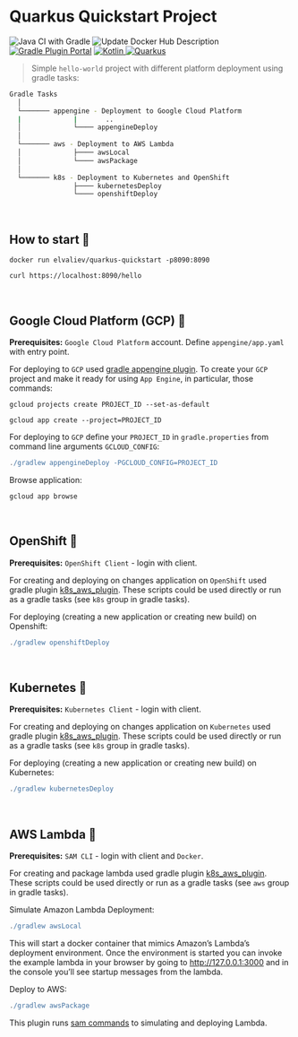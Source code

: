 # Quarkus Quickstart Project
![Java CI with Gradle](https://github.com/ElinaValieva/micronaut-quickstart/workflows/Java%20CI%20with%20Gradle/badge.svg?branch=master)
![Update Docker Hub Description](https://github.com/ElinaValieva/micronaut-quickstarts/workflows/Update%20Docker%20Hub%20Description/badge.svg?branch=master)
[![Gradle Plugin Portal](https://img.shields.io/maven-metadata/v/https/plugins.gradle.org/m2/com/google/cloud/tools/jib/com.google.cloud.tools.jib.gradle.plugin/maven-metadata.xml.svg?colorB=007ec6&label=gradle)](https://plugins.gradle.org/plugin/com.google.cloud.tools.jib)
[![Kotlin](https://img.shields.io/badge/Kotlin-1.3.72-orange.svg) ](https://kotlinlang.org/)
[![Quarkus](https://img.shields.io/badge/quarkus-1.5.1-yellow.svg)](https://quarkus.io/)
> Simple `hello-world` project with different platform deployment using gradle tasks: 

```bash
Gradle Tasks
  │
  └─────── appengine - Deployment to Google Cloud Platform
  |             |       ..
  │             └──── appengineDeploy
  │      
  └─────── aws - Deployment to AWS Lambda
  │             ├──── awsLocal 
  │             └──── awsPackage
  │      
  └─────── k8s - Deployment to Kubernetes and OpenShift
                ├──── kubernetesDeploy
                └──── openshiftDeploy
```
&nbsp;

## How to start 🐳
```shell
docker run elvaliev/quarkus-quickstart -p8090:8090

curl https://localhost:8090/hello
```

&nbsp;
## Google Cloud Platform (GCP) 🚩
**Prerequisites:** `Google Cloud Platform` account. Define `appengine/app.yaml` with entry point. 

For deploying to `GCP` used [gradle appengine plugin](https://github.com/GoogleCloudPlatform/gradle-appengine-plugin). To create your `GCP` project and make it ready for using `App Engine`, in particular, those commands:
```shell
gcloud projects create PROJECT_ID --set-as-default

gcloud app create --project=PROJECT_ID
```

For deploying to `GCP` define your `PROJECT_ID` in `gradle.properties` from command line arguments `GCLOUD_CONFIG`: 

```gradle
./gradlew appengineDeploy -PGCLOUD_CONFIG=PROJECT_ID
```
Browse application:
```
gcloud app browse
```
&nbsp;

## OpenShift 🚩
**Prerequisites:** `OpenShift Client` - login with client. 

For creating and deploying on changes application on `OpenShift` used gradle plugin [k8s_aws_plugin](https://github.com/ElinaValieva/micronaut-quickstarts/tree/master/kotlin-k8s-aws-plugin). These scripts could be used directly or run as a gradle tasks (see `k8s` group in gradle tasks).

For deploying (creating a new application or creating new build) on Openshift: 
```gradle
./gradlew openshiftDeploy
```
&nbsp;

## Kubernetes 🚩
**Prerequisites:** `Kubernetes Client` - login with client.

For creating and deploying on changes application on `Kubernetes` used gradle plugin [k8s_aws_plugin](https://github.com/ElinaValieva/micronaut-quickstarts/tree/master/kotlin-k8s-aws-plugin). These scripts could be used directly or run as a gradle tasks (see `k8s` group in gradle tasks).

For deploying (creating a new application or creating new build) on Kubernetes: 
```gradle
./gradlew kubernetesDeploy
```
&nbsp;

## AWS Lambda 🚩
**Prerequisites:** `SAM CLI` - login with client and `Docker`. 

For creating and package lambda used gradle plugin [k8s_aws_plugin](https://github.com/ElinaValieva/micronaut-quickstarts/tree/master/kotlin-k8s-aws-plugin). These scripts could be used directly or run as a gradle tasks (see `aws` group in gradle tasks). 

Simulate Amazon Lambda Deployment: 
```gradle
./gradlew awsLocal
```
This will start a docker container that mimics Amazon’s Lambda’s deployment environment. Once the environment is started you can invoke the example lambda in your browser by going to http://127.0.0.1:3000 and in the console you’ll see startup messages from the lambda. 

Deploy to AWS:
```gradle
./gradlew awsPackage
```

This plugin runs [sam commands](https://quarkus.io/guides/amazon-lambda-http) to simulating and deploying Lambda.
